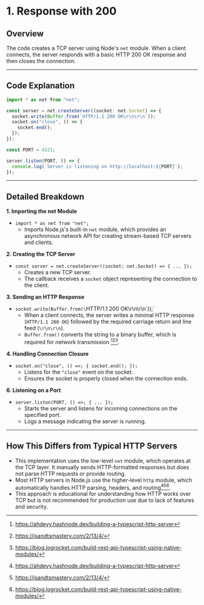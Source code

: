 # 1. Response with 200

## **Overview**

The code creates a TCP server using Node's `net` module. When a client connects, the server responds with a basic HTTP 200 OK response and then closes the connection.

---

## **Code Explanation**

```typescript
import * as net from "net";

const server = net.createServer((socket: net.Socket) => {
  socket.write(Buffer.from(`HTTP/1.1 200 OK\r\n\r\n`));
  socket.on("close", () => {
    socket.end();
  });
});

const PORT = 4221;

server.listen(PORT, () => {
  console.log(`Server is listening on http://localhost:${PORT}`);
});
```

---

## **Detailed Breakdown**

**1. Importing the net Module**

- `import * as net from "net";`
    - Imports Node.js's built-in `net` module, which provides an asynchronous network API for creating stream-based TCP servers and clients.


**2. Creating the TCP Server**

- `const server = net.createServer((socket: net.Socket) => { ... });`
    - Creates a new TCP server.
    - The callback receives a `socket` object representing the connection to the client.

**3. Sending an HTTP Response**

- `socket.write(Buffer.from(\`HTTP/1.1 200 OK\r\n\r\n\`));`
    - When a client connects, the server writes a minimal HTTP response (`HTTP/1.1 200 OK`) followed by the required carriage return and line feed (`\r\n\r\n`).
    - `Buffer.from()` converts the string to a binary buffer, which is required for network transmission [^1][^5][^9].

**4. Handling Connection Closure**

- `socket.on("close", () =>; { socket.end(); });`
    - Listens for the `"close"` event on the socket.
    - Ensures the socket is properly closed when the connection ends.

**6. Listening on a Port**

- `server.listen(PORT, () =>; { ... });`
    - Starts the server and listens for incoming connections on the specified port.
    - Logs a message indicating the server is running.

---

## **How This Differs from Typical HTTP Servers**

- This implementation uses the low-level `net` module, which operates at the TCP layer. It manually sends HTTP-formatted responses but does not parse HTTP requests or provide routing.
- Most HTTP servers in Node.js use the higher-level `http` module, which automatically handles HTTP parsing, headers, and routing[^1][^5][^9].
- This approach is educational for understanding how HTTP works over TCP but is not recommended for production use due to lack of features and security.


[^1]: https://ahdeyy.hashnode.dev/building-a-typescript-http-server

[^2]: https://codesandbox.io/p/sandbox/typescript-http-server-7f3nq

[^3]: https://javascript.plainenglish.io/set-up-a-node-js-express-web-server-api-using-typescript-e2737b34157f

[^4]: https://github.com/Caceresenzo/codecrafters--build-your-own-http--typescript

[^5]: https://jsandtsmastery.com/2/13/4/

[^6]: https://www.linode.com/docs/guides/using-nodejs-typescript-and-express-to-build-a-web-server/

[^7]: https://www.youtube.com/watch?v=patkLXskt88

[^8]: https://www.webdevtutor.net/blog/typescript-createserver

[^9]: https://blog.logrocket.com/build-rest-api-typescript-using-native-modules/

[^10]: https://jh123x.com/projects/typescript-http-server/

